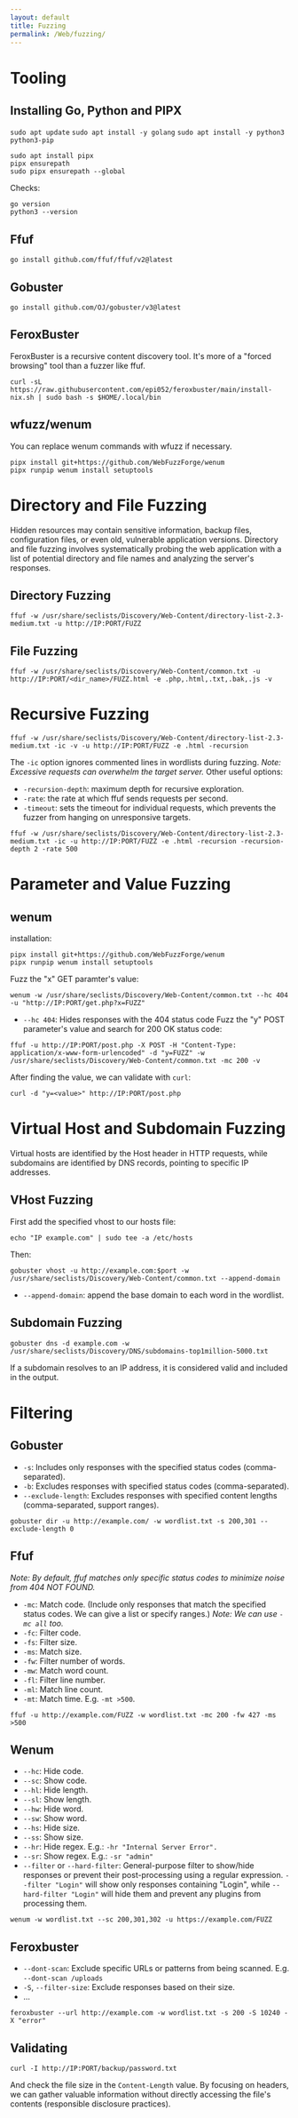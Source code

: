 ```yaml
---
layout: default
title: Fuzzing
permalink: /Web/fuzzing/
---
```


# Tooling

## Installing Go, Python and PIPX
```sudo apt update```
```sudo apt install -y golang```
```sudo apt install -y python3 python3-pip```
```
sudo apt install pipx
pipx ensurepath
sudo pipx ensurepath --global
```
Checks:
```
go version
python3 --version
```

## Ffuf
```
go install github.com/ffuf/ffuf/v2@latest
```

## Gobuster
```
go install github.com/OJ/gobuster/v3@latest
```

## FeroxBuster
FeroxBuster is a recursive content discovery tool. It's more of a "forced browsing" tool than a fuzzer like ffuf.
```
curl -sL https://raw.githubusercontent.com/epi052/feroxbuster/main/install-nix.sh | sudo bash -s $HOME/.local/bin
```

## wfuzz/wenum
You can replace wenum commands with wfuzz if necessary.
```
pipx install git+https://github.com/WebFuzzForge/wenum
pipx runpip wenum install setuptools
```

# Directory and File Fuzzing
 Hidden resources may contain sensitive information, backup files, configuration files, or even old, vulnerable application versions.
 Directory and file fuzzing involves systematically probing the web application with a list of potential directory and file names and analyzing the server's responses.

 ## Directory Fuzzing
 
```
ffuf -w /usr/share/seclists/Discovery/Web-Content/directory-list-2.3-medium.txt -u http://IP:PORT/FUZZ
```

 ## File Fuzzing

 ```
ffuf -w /usr/share/seclists/Discovery/Web-Content/common.txt -u http://IP:PORT/<dir_name>/FUZZ.html -e .php,.html,.txt,.bak,.js -v
```

# Recursive Fuzzing
```
ffuf -w /usr/share/seclists/Discovery/Web-Content/directory-list-2.3-medium.txt -ic -v -u http://IP:PORT/FUZZ -e .html -recursion
```
The `-ic` option ignores commented lines in wordlists during fuzzing.
*Note: Excessive requests can overwhelm the target server.*
Other useful options:
- `-recursion-depth`: maximum depth for recursive exploration.
- `-rate`: the rate at which ffuf sends requests per second.
- `-timeout`: sets the timeout for individual requests, which prevents the fuzzer from hanging on unresponsive targets.
```
ffuf -w /usr/share/seclists/Discovery/Web-Content/directory-list-2.3-medium.txt -ic -u http://IP:PORT/FUZZ -e .html -recursion -recursion-depth 2 -rate 500
```

# Parameter and Value Fuzzing

## wenum
installation:
```
pipx install git+https://github.com/WebFuzzForge/wenum
pipx runpip wenum install setuptools
```
Fuzz the "x" GET paramter's value:
```
wenum -w /usr/share/seclists/Discovery/Web-Content/common.txt --hc 404 -u "http://IP:PORT/get.php?x=FUZZ"
```
- `--hc 404`: Hides responses with the 404 status code
Fuzz the "y" POST parameter's value and search for 200 OK status code:
```
ffuf -u http://IP:PORT/post.php -X POST -H "Content-Type: application/x-www-form-urlencoded" -d "y=FUZZ" -w /usr/share/seclists/Discovery/Web-Content/common.txt -mc 200 -v
```
After finding the value, we can validate with `curl`:
```
curl -d "y=<value>" http://IP:PORT/post.php
```

# Virtual Host and Subdomain Fuzzing
Virtual hosts are identified by the Host header in HTTP requests, while subdomains are	identified by DNS records, pointing to specific IP addresses.

## VHost Fuzzing
First add the specified vhost to our hosts file:
```
echo "IP example.com" | sudo tee -a /etc/hosts
```
Then:
```
gobuster vhost -u http://example.com:$port -w /usr/share/seclists/Discovery/Web-Content/common.txt --append-domain
```
- `--append-domain`: append the base domain to each word in the wordlist.

## Subdomain Fuzzing
```
gobuster dns -d example.com -w /usr/share/seclists/Discovery/DNS/subdomains-top1million-5000.txt
```
 If a subdomain resolves to an IP address, it is considered valid and included in the output.

# Filtering

## Gobuster
- `-s`: Includes only responses with the specified status codes (comma-separated).
- `-b`: Excludes responses with specified status codes (comma-separated).
- `--exclude-length`: Excludes responses with specified content lengths (comma-separated, support ranges).
```
gobuster dir -u http://example.com/ -w wordlist.txt -s 200,301 --exclude-length 0
```

## Ffuf
*Note: By default, ffuf matches only specific status codes to minimize noise from 404 NOT FOUND.*
- `-mc`: Match code. (Include only responses that match the specified status codes. We can give a list or specify ranges.)
  *Note: We can use `-mc all` too.*
- `-fc`: Filter code.
- `-fs`: Filter size.
- `-ms`: Match size.
- `-fw`: Filter number of words.
- `-mw`: Match word count.
- `-fl`: Filter line number.
- `-ml`: Match line count.
- `-mt`: Match time. E.g. `-mt >500`.

```
ffuf -u http://example.com/FUZZ -w wordlist.txt -mc 200 -fw 427 -ms >500
```

## Wenum
- `--hc`: Hide code.
- `--sc`: Show code.
- `--hl`: Hide length.
- `--sl`: Show length.
- `--hw`: Hide word.
- `--sw`: Show word.
- `--hs`: Hide size.
- `--ss`: Show size.
- `--hr`: Hide regex. E.g.: `-hr "Internal Server Error".`
- `--sr`: Show regex. E.g.: `-sr "admin"`
- `--filter` or `--hard-filter`: General-purpose filter to show/hide responses or prevent their post-processing using a regular expression. `--filter "Login"` will show only responses containing "Login", while `--hard-filter "Login"` will hide them and prevent any plugins from processing them.

```
wenum -w wordlist.txt --sc 200,301,302 -u https://example.com/FUZZ
```

## Feroxbuster
- `--dont-scan`: Exclude specific URLs or patterns from being scanned. E.g. `--dont-scan /uploads`
- `-S`, `--filter-size`: Exclude responses based on their size.
- ...

```
feroxbuster --url http://example.com -w wordlist.txt -s 200 -S 10240 -X "error" 
```

## Validating
```
curl -I http://IP:PORT/backup/password.txt
```
And check the file size in the `Content-Length` value.
By focusing on headers, we can gather valuable information without directly accessing the file's contents (responsible disclosure practices).
